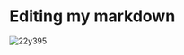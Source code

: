 # Editing my markdown
![22y395](https://github.com/user-attachments/assets/7a657831-1494-403c-b702-31ea5788321b)
